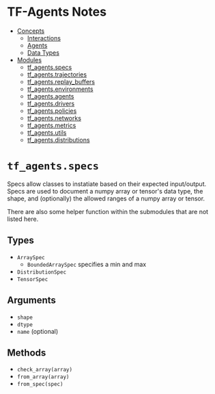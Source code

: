 # TF-Agents Notes

  - [Concepts](./concepts.md)
    - [Interactions](./concepts.md#Interactions)
    - [Agents](./concepts.md#Agents)
    - [Data Types](./concepts.md#data-types)
  - [Modules](./modules.md)
    - [tf_agents.specs](./tfagents_specs.md)
    - [tf_agents.trajectories](./tfagents_trajectories.md)
    - [tf_agents.replay_buffers](./tfagents_replay_buffers.md)
    - [tf_agents.environments](./tfagents_environments.md)
    - [tf_agents.agents](./tfagents_agents.md)
    - [tf_agents.drivers](./tfagents_drivers.md)
    - [tf_agents.policies](./tfagents_policies.md)
    - [tf_agents.networks](./tfagents_networks.md)
    - [tf_agents.metrics](./tfagents_metrics.md)
    - [tf_agents.utils](./tfagents_utils.md)
    - [tf_agents.distributions](./tfagents_distributions.md)

# `tf_agents.specs`

Specs allow classes to instatiate based on their expected input/output. Specs are used to document a numpy array or tensor's data type, the shape, and (optionally) the allowed ranges of a numpy array or tensor.

There are also some helper function within the submodules that are not listed here.

## Types

  - `ArraySpec`
    - `BoundedArraySpec` specifies a min and max
  - `DistributionSpec`
  - `TensorSpec`

## Arguments

  - `shape`
  - `dtype`
  - `name` (optional)

## Methods

  - `check_array(array)`
  - `from_array(array)`
  - `from_spec(spec)`
